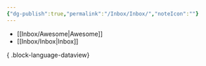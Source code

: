 ```yaml
---
{"dg-publish":true,"permalink":"/Inbox/Inbox/","noteIcon":""}
---
```


- [[Inbox/Awesome\|Awesome]]
- [[Inbox/Inbox\|Inbox]]

{ .block-language-dataview}